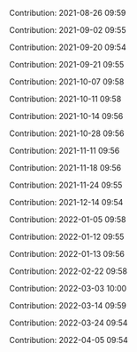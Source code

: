 Contribution: 2021-08-26 09:59

Contribution: 2021-09-02 09:55

Contribution: 2021-09-20 09:54

Contribution: 2021-09-21 09:55

Contribution: 2021-10-07 09:58

Contribution: 2021-10-11 09:58

Contribution: 2021-10-14 09:56

Contribution: 2021-10-28 09:56

Contribution: 2021-11-11 09:56

Contribution: 2021-11-18 09:56

Contribution: 2021-11-24 09:55

Contribution: 2021-12-14 09:54

Contribution: 2022-01-05 09:58

Contribution: 2022-01-12 09:55

Contribution: 2022-01-13 09:56

Contribution: 2022-02-22 09:58

Contribution: 2022-03-03 10:00

Contribution: 2022-03-14 09:59

Contribution: 2022-03-24 09:54

Contribution: 2022-04-05 09:54

